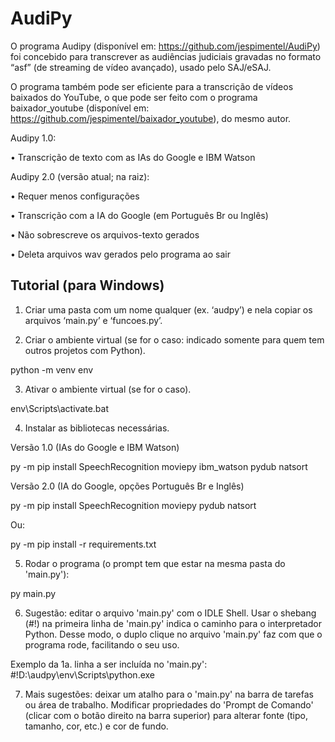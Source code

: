 # AudiPy

O programa Audipy (disponível em: https://github.com/jespimentel/AudiPy) foi concebido para transcrever as audiências judiciais gravadas no formato “asf” (de streaming de vídeo avançado), usado pelo SAJ/eSAJ.

O programa também pode ser eficiente para a transcrição de vídeos baixados do YouTube, o que pode ser feito com o programa baixador_youtube (disponível em:  https://github.com/jespimentel/baixador_youtube), do mesmo autor.


Audipy 1.0: 

•	Transcrição de texto com as IAs do Google e IBM Watson

Audipy 2.0 (versão atual; na raiz):

•	Requer menos configurações

•	Transcrição com a IA do Google (em Português Br ou Inglês)

•	Não sobrescreve os arquivos-texto gerados

•	Deleta arquivos wav gerados pelo programa ao sair
 

## Tutorial (para Windows)

1. Criar uma pasta com um nome qualquer (ex. ‘audpy’) e nela copiar os arquivos ‘main.py’ e ‘funcoes.py’.

2. Criar o ambiente virtual (se for o caso: indicado somente para quem tem outros projetos com Python).

python -m venv env

3. Ativar o ambiente virtual (se for o caso).

env\Scripts\activate.bat 

4. Instalar as bibliotecas necessárias.

Versão 1.0 (IAs do Google e IBM Watson)

py -m pip install SpeechRecognition moviepy ibm_watson pydub natsort


Versão 2.0 (IA do Google, opções Português Br e Inglês)

py -m pip install SpeechRecognition moviepy pydub natsort


Ou:

py -m pip install -r requirements.txt

5. Rodar o programa (o prompt tem que estar na mesma pasta do 'main.py'):

py main.py 

6. Sugestão: editar o arquivo 'main.py' com o IDLE Shell. Usar o shebang (#!) na primeira linha de 'main.py' indica o caminho para o interpretador Python. Desse modo, o duplo clique no arquivo 'main.py' faz com que o programa rode, facilitando o seu uso.

Exemplo da 1a. linha a ser incluída no 'main.py':
#!D:\audpy\env\Scripts\python.exe

7. Mais sugestões: deixar um atalho para o 'main.py' na barra de tarefas ou área de trabalho. Modificar propriedades do 'Prompt de Comando' (clicar com o botão direito na barra superior) para alterar fonte (tipo, tamanho, cor, etc.) e cor de fundo.

